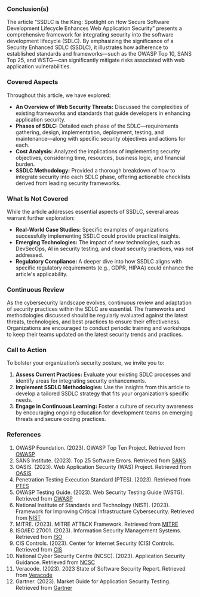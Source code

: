 ### Conclusion(s)

The article “SSDLC is the King: Spotlight on How Secure Software Development Lifecycle Enhances Web Application Security” presents a comprehensive framework for integrating security into the software development lifecycle (SDLC). By emphasizing the significance of a Security Enhanced SDLC (SSDLC), it illustrates how adherence to established standards and frameworks—such as the OWASP Top 10, SANS Top 25, and WSTG—can significantly mitigate risks associated with web application vulnerabilities.

### Covered Aspects
Throughout this article, we have explored:

- **An Overview of Web Security Threats:** Discussed the complexities of existing frameworks and standards that guide developers in enhancing application security.
- **Phases of SDLC:** Detailed each phase of the SDLC—requirements gathering, design, implementation, deployment, testing, and maintenance—along with specific security objectives and actions for each.
- **Cost Analysis:** Analyzed the implications of implementing security objectives, considering time, resources, business logic, and financial burden.
- **SSDLC Methodology:** Provided a thorough breakdown of how to integrate security into each SDLC phase, offering actionable checklists derived from leading security frameworks.

### What Is Not Covered
While the article addresses essential aspects of SSDLC, several areas warrant further exploration:

- **Real-World Case Studies:** Specific examples of organizations successfully implementing SSDLC could provide practical insights.
- **Emerging Technologies:** The impact of new technologies, such as DevSecOps, AI in security testing, and cloud security practices, was not addressed.
- **Regulatory Compliance:** A deeper dive into how SSDLC aligns with specific regulatory requirements (e.g., GDPR, HIPAA) could enhance the article's applicability.

### Continuous Review
As the cybersecurity landscape evolves, continuous review and adaptation of security practices within the SDLC are essential. The frameworks and methodologies discussed should be regularly evaluated against the latest threats, technologies, and best practices to ensure their effectiveness. Organizations are encouraged to conduct periodic training and workshops to keep their teams updated on the latest security trends and practices.

### Call to Action
To bolster your organization’s security posture, we invite you to:

1. **Assess Current Practices:** Evaluate your existing SDLC processes and identify areas for integrating security enhancements.
2. **Implement SSDLC Methodologies:** Use the insights from this article to develop a tailored SSDLC strategy that fits your organization’s specific needs.
3. **Engage in Continuous Learning:** Foster a culture of security awareness by encouraging ongoing education for development teams on emerging threats and secure coding practices.

### References
1. OWASP Foundation. (2023). OWASP Top Ten Project. Retrieved from [OWASP](https://owasp.org/wwwprojecttopten/)
2. SANS Institute. (2023). Top 25 Software Errors. Retrieved from [SANS](https://www.sans.org/top25softwareerrors/)
3. OASIS. (2023). Web Application Security (WAS) Project. Retrieved from [OASIS](https://www.oasisopen.org/committees/tc_home.php?wg_abbrev=was)
4. Penetration Testing Execution Standard (PTES). (2023). Retrieved from [PTES](http://www.penteststandard.org/)
5. OWASP Testing Guide. (2023). Web Security Testing Guide (WSTG). Retrieved from [OWASP](https://owasp.org/wwwprojectwebsecuritytestingguide/)
6. National Institute of Standards and Technology (NIST). (2023). Framework for Improving Critical Infrastructure Cybersecurity. Retrieved from [NIST](https://www.nist.gov/cyberframework)
7. MITRE. (2023). MITRE ATT&CK Framework. Retrieved from [MITRE](https://attack.mitre.org/)
8. ISO/IEC 27001. (2023). Information Security Management Systems. Retrieved from [ISO](https://www.iso.org/isoiec27001informationsecurity.html)
9. CIS Controls. (2023). Center for Internet Security (CIS) Controls. Retrieved from [CIS](https://www.cisecurity.org/controls/)
10. National Cyber Security Centre (NCSC). (2023). Application Security Guidance. Retrieved from [NCSC](https://www.ncsc.gov.uk/)
11. Veracode. (2023). 2023 State of Software Security Report. Retrieved from [Veracode](https://www.veracode.com/security/statesoftwaresecurityreport)
12. Gartner. (2023). Market Guide for Application Security Testing. Retrieved from [Gartner](https://www.gartner.com/en/documents/3974463)
